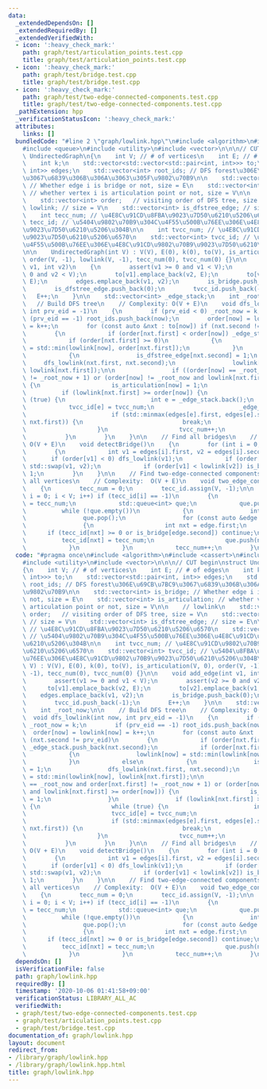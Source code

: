 ```yaml
---
data:
  _extendedDependsOn: []
  _extendedRequiredBy: []
  _extendedVerifiedWith:
  - icon: ':heavy_check_mark:'
    path: graph/test/articulation_points.test.cpp
    title: graph/test/articulation_points.test.cpp
  - icon: ':heavy_check_mark:'
    path: graph/test/bridge.test.cpp
    title: graph/test/bridge.test.cpp
  - icon: ':heavy_check_mark:'
    path: graph/test/two-edge-connected-components.test.cpp
    title: graph/test/two-edge-connected-components.test.cpp
  _pathExtension: hpp
  _verificationStatusIcon: ':heavy_check_mark:'
  attributes:
    links: []
  bundledCode: "#line 2 \"graph/lowlink.hpp\"\n#include <algorithm>\n#include <cassert>\n\
    #include <queue>\n#include <utility>\n#include <vector>\n\n\n// CUT begin\nstruct\
    \ UndirectedGraph\n{\n    int V; // # of vertices\n    int E; // # of edges\n\
    \    int k;\n    std::vector<std::vector<std::pair<int, int>>> to;\n    std::vector<std::pair<int,\
    \ int>> edges;\n    std::vector<int> root_ids; // DFS forest\u306E\u69CB\u7BC9\
    \u3067\u6839\u306B\u306A\u3063\u305F\u9802\u70B9\n\n    std::vector<int> is_bridge;\
    \ // Whether edge i is bridge or not, size = E\n    std::vector<int> is_articulation;\
    \ // whether vertex i is articulation point or not, size = V\n\n    // lowlink\n\
    \    std::vector<int> order;   // visiting order of DFS tree, size = V\n    std::vector<int>\
    \ lowlink; // size = V\n    std::vector<int> is_dfstree_edge; // size = E\n\n\
    \    int tecc_num; // \u4E8C\u91CD\u8FBA\u9023\u7D50\u6210\u5206\u6570\n    std::vector<int>\
    \ tecc_id; // \u5404\u9802\u70B9\u304C\u4F55\u500B\u76EE\u306E\u4E8C\u91CD\u8FBA\
    \u9023\u7D50\u6210\u5206\u304B\n\n    int tvcc_num; // \u4E8C\u91CD\u9802\u70B9\
    \u9023\u7D50\u6210\u5206\u6570\n    std::vector<int> tvcc_id; // \u5404\u8FBA\u304C\
    \u4F55\u500B\u76EE\u306E\u4E8C\u91CD\u9802\u70B9\u9023\u7D50\u6210\u5206\u304B\
    \n\n    UndirectedGraph(int V) : V(V), E(0), k(0), to(V), is_articulation(V, 0),\
    \ order(V, -1), lowlink(V, -1), tecc_num(0), tvcc_num(0) {}\n\n    void add_edge(int\
    \ v1, int v2)\n    {\n        assert(v1 >= 0 and v1 < V);\n        assert(v2 >=\
    \ 0 and v2 < V);\n        to[v1].emplace_back(v2, E);\n        to[v2].emplace_back(v1,\
    \ E);\n        edges.emplace_back(v1, v2);\n        is_bridge.push_back(0);\n\
    \        is_dfstree_edge.push_back(0);\n        tvcc_id.push_back(-1);\n     \
    \   E++;\n    }\n\n    std::vector<int> _edge_stack;\n    int _root_now;\n\n \
    \   // Build DFS tree\n    // Complexity: O(V + E)\n    void dfs_lowlink(int now,\
    \ int prv_eid = -1)\n    {\n        if (prv_eid < 0) _root_now = k;\n        if\
    \ (prv_eid == -1) root_ids.push_back(now);\n        order[now] = lowlink[now]\
    \ = k++;\n        for (const auto &nxt : to[now]) if (nxt.second != prv_eid)\n\
    \        {\n            if (order[nxt.first] < order[now]) _edge_stack.push_back(nxt.second);\n\
    \            if (order[nxt.first] >= 0)\n            {\n                lowlink[now]\
    \ = std::min(lowlink[now], order[nxt.first]);\n            }\n            else\n\
    \            {\n                is_dfstree_edge[nxt.second] = 1;\n           \
    \     dfs_lowlink(nxt.first, nxt.second);\n                lowlink[now] = std::min(lowlink[now],\
    \ lowlink[nxt.first]);\n\n                if ((order[now] == _root_now and order[nxt.first]\
    \ != _root_now + 1) or (order[now] != _root_now and lowlink[nxt.first] >= order[now]))\
    \ {\n                    is_articulation[now] = 1;\n                }\n      \
    \          if (lowlink[nxt.first] >= order[now]) {\n                    while\
    \ (true) {\n                        int e = _edge_stack.back();\n            \
    \            tvcc_id[e] = tvcc_num;\n                        _edge_stack.pop_back();\n\
    \                        if (std::minmax(edges[e].first, edges[e].second) == std::minmax(now,\
    \ nxt.first)) {\n                            break;\n                        }\n\
    \                    }\n                    tvcc_num++;\n                }\n \
    \           }\n        }\n    }\n\n    // Find all bridges\n    // Complexity:\
    \ O(V + E)\n    void detectBridge()\n    {\n        for (int i = 0; i < E; i++)\n\
    \        {\n            int v1 = edges[i].first, v2 = edges[i].second;\n     \
    \       if (order[v1] < 0) dfs_lowlink(v1);\n            if (order[v1] > order[v2])\
    \ std::swap(v1, v2);\n            if (order[v1] < lowlink[v2]) is_bridge[i] =\
    \ 1;\n        }\n    }\n\n    // Find two-edge-connected components and classify\
    \ all vertices\n    // Complexity:  O(V + E)\n    void two_edge_connected_components()\n\
    \    {\n        tecc_num = 0;\n        tecc_id.assign(V, -1);\n\n        for (int\
    \ i = 0; i < V; i++) if (tecc_id[i] == -1)\n        {\n            tecc_id[i]\
    \ = tecc_num;\n            std::queue<int> que;\n            que.push(i);\n  \
    \          while (!que.empty())\n            {\n                int now = que.front();\n\
    \                que.pop();\n                for (const auto &edge : to[now])\n\
    \                {\n                    int nxt = edge.first;\n              \
    \      if (tecc_id[nxt] >= 0 or is_bridge[edge.second]) continue;\n          \
    \          tecc_id[nxt] = tecc_num;\n                    que.push(nxt);\n    \
    \            }\n            }\n            tecc_num++;\n        }\n    }\n};\n"
  code: "#pragma once\n#include <algorithm>\n#include <cassert>\n#include <queue>\n\
    #include <utility>\n#include <vector>\n\n\n// CUT begin\nstruct UndirectedGraph\n\
    {\n    int V; // # of vertices\n    int E; // # of edges\n    int k;\n    std::vector<std::vector<std::pair<int,\
    \ int>>> to;\n    std::vector<std::pair<int, int>> edges;\n    std::vector<int>\
    \ root_ids; // DFS forest\u306E\u69CB\u7BC9\u3067\u6839\u306B\u306A\u3063\u305F\
    \u9802\u70B9\n\n    std::vector<int> is_bridge; // Whether edge i is bridge or\
    \ not, size = E\n    std::vector<int> is_articulation; // whether vertex i is\
    \ articulation point or not, size = V\n\n    // lowlink\n    std::vector<int>\
    \ order;   // visiting order of DFS tree, size = V\n    std::vector<int> lowlink;\
    \ // size = V\n    std::vector<int> is_dfstree_edge; // size = E\n\n    int tecc_num;\
    \ // \u4E8C\u91CD\u8FBA\u9023\u7D50\u6210\u5206\u6570\n    std::vector<int> tecc_id;\
    \ // \u5404\u9802\u70B9\u304C\u4F55\u500B\u76EE\u306E\u4E8C\u91CD\u8FBA\u9023\u7D50\
    \u6210\u5206\u304B\n\n    int tvcc_num; // \u4E8C\u91CD\u9802\u70B9\u9023\u7D50\
    \u6210\u5206\u6570\n    std::vector<int> tvcc_id; // \u5404\u8FBA\u304C\u4F55\u500B\
    \u76EE\u306E\u4E8C\u91CD\u9802\u70B9\u9023\u7D50\u6210\u5206\u304B\n\n    UndirectedGraph(int\
    \ V) : V(V), E(0), k(0), to(V), is_articulation(V, 0), order(V, -1), lowlink(V,\
    \ -1), tecc_num(0), tvcc_num(0) {}\n\n    void add_edge(int v1, int v2)\n    {\n\
    \        assert(v1 >= 0 and v1 < V);\n        assert(v2 >= 0 and v2 < V);\n  \
    \      to[v1].emplace_back(v2, E);\n        to[v2].emplace_back(v1, E);\n    \
    \    edges.emplace_back(v1, v2);\n        is_bridge.push_back(0);\n        is_dfstree_edge.push_back(0);\n\
    \        tvcc_id.push_back(-1);\n        E++;\n    }\n\n    std::vector<int> _edge_stack;\n\
    \    int _root_now;\n\n    // Build DFS tree\n    // Complexity: O(V + E)\n  \
    \  void dfs_lowlink(int now, int prv_eid = -1)\n    {\n        if (prv_eid < 0)\
    \ _root_now = k;\n        if (prv_eid == -1) root_ids.push_back(now);\n      \
    \  order[now] = lowlink[now] = k++;\n        for (const auto &nxt : to[now]) if\
    \ (nxt.second != prv_eid)\n        {\n            if (order[nxt.first] < order[now])\
    \ _edge_stack.push_back(nxt.second);\n            if (order[nxt.first] >= 0)\n\
    \            {\n                lowlink[now] = std::min(lowlink[now], order[nxt.first]);\n\
    \            }\n            else\n            {\n                is_dfstree_edge[nxt.second]\
    \ = 1;\n                dfs_lowlink(nxt.first, nxt.second);\n                lowlink[now]\
    \ = std::min(lowlink[now], lowlink[nxt.first]);\n\n                if ((order[now]\
    \ == _root_now and order[nxt.first] != _root_now + 1) or (order[now] != _root_now\
    \ and lowlink[nxt.first] >= order[now])) {\n                    is_articulation[now]\
    \ = 1;\n                }\n                if (lowlink[nxt.first] >= order[now])\
    \ {\n                    while (true) {\n                        int e = _edge_stack.back();\n\
    \                        tvcc_id[e] = tvcc_num;\n                        _edge_stack.pop_back();\n\
    \                        if (std::minmax(edges[e].first, edges[e].second) == std::minmax(now,\
    \ nxt.first)) {\n                            break;\n                        }\n\
    \                    }\n                    tvcc_num++;\n                }\n \
    \           }\n        }\n    }\n\n    // Find all bridges\n    // Complexity:\
    \ O(V + E)\n    void detectBridge()\n    {\n        for (int i = 0; i < E; i++)\n\
    \        {\n            int v1 = edges[i].first, v2 = edges[i].second;\n     \
    \       if (order[v1] < 0) dfs_lowlink(v1);\n            if (order[v1] > order[v2])\
    \ std::swap(v1, v2);\n            if (order[v1] < lowlink[v2]) is_bridge[i] =\
    \ 1;\n        }\n    }\n\n    // Find two-edge-connected components and classify\
    \ all vertices\n    // Complexity:  O(V + E)\n    void two_edge_connected_components()\n\
    \    {\n        tecc_num = 0;\n        tecc_id.assign(V, -1);\n\n        for (int\
    \ i = 0; i < V; i++) if (tecc_id[i] == -1)\n        {\n            tecc_id[i]\
    \ = tecc_num;\n            std::queue<int> que;\n            que.push(i);\n  \
    \          while (!que.empty())\n            {\n                int now = que.front();\n\
    \                que.pop();\n                for (const auto &edge : to[now])\n\
    \                {\n                    int nxt = edge.first;\n              \
    \      if (tecc_id[nxt] >= 0 or is_bridge[edge.second]) continue;\n          \
    \          tecc_id[nxt] = tecc_num;\n                    que.push(nxt);\n    \
    \            }\n            }\n            tecc_num++;\n        }\n    }\n};\n"
  dependsOn: []
  isVerificationFile: false
  path: graph/lowlink.hpp
  requiredBy: []
  timestamp: '2020-10-06 01:41:58+09:00'
  verificationStatus: LIBRARY_ALL_AC
  verifiedWith:
  - graph/test/two-edge-connected-components.test.cpp
  - graph/test/articulation_points.test.cpp
  - graph/test/bridge.test.cpp
documentation_of: graph/lowlink.hpp
layout: document
redirect_from:
- /library/graph/lowlink.hpp
- /library/graph/lowlink.hpp.html
title: graph/lowlink.hpp
---
```

